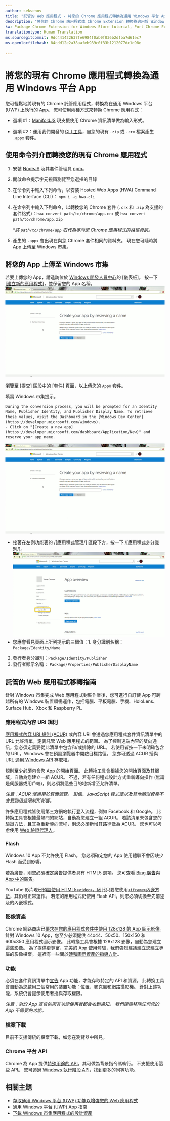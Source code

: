 ```yaml
---
author: seksenov
title: "託管的 Web 應用程式 - 將您的 Chrome 應用程式轉換為通用 Windows 平台 App"
description: "將您的 Chrome 應用程式或 Chrome Extension 轉換為適用於 Windows 市集的通用 Windows 平台 (UWP) App。"
kw: Package Chrome Extension for Windows Store tutorial, Port Chrome Extension to Windows 10, How to convert Chrome App to Windows, How to add Chrome Extension to Windows Store, hwa-cli, Hosted Web Apps Command Line Interface CLI Tool, Install Chrome Extension on Windows 10 Device, convert .crx to .AppX
translationtype: Human Translation
ms.sourcegitcommit: 9dc441422637fe6984f0ab0f036b2dfba7d61ec7
ms.openlocfilehash: 84cdd12e2a38aafeb989c0f33b1212077dc1d98e

---
```


# <a name="convert-your-existing-chrome-app-to-a-universal-windows-platform-app"></a>將您的現有 Chrome 應用程式轉換為通用 Windows 平台 App

您可輕鬆地將現有的 Chrome 託管應用程式，轉換為在通用 Windows 平台 (UWP) 上執行的 App。 您可使用兩種方式來轉換 Chrome 應用程式：

- 選項 #1：[ManifoldJS](http://manifoldjs.com/) 現支援使用 Chrome 資訊清單做為輸入形式。 

- 選項 #2：運用我們開發的 [CLI 工具](https://github.com/MicrosoftEdge/hwa-cli)，自您的現有 `.zip` 或 `.crx` 檔案產生 `.appx` 套件。

## <a name="convert-your-existing-chrome-app-using-the-command-line-interface"></a>使用命令列介面轉換您的現有 Chrome 應用程式

1. 安裝 [NodeJS](https://nodejs.org/en/) 及其套件管理員 [npm](https://www.npmjs.com/)。 


2. 開啟命令提示字元視窗瀏覽至您選擇的目錄


3. 在命令列中輸入下列命令，以安裝 Hosted Web Apps (HWA) Command Line Interface (CLI)： `npm i -g hwa-cli`

4. 在命令列中輸入下列命令，以轉換您的 Chrome 套件 (`.crx` 和 `.zip` 為支援的套件格式)：`hwa convert path/to/chrome/app.crx` 或 `hwa convert path/to/chrome/app.zip`

    **將 `path/to/chrome/app` 取代為導向您 Chrome 應用程式的路徑資訊。*
    
5. 產生的 `.appx` 會出現在與您 Chrome 套件相同的資料夾。 現在您可隨時將 App 上傳至 Windows 市集。 

## <a name="uploading-your-app-to-the-windows-store"></a>將您的 App 上傳至 Windows 市集

若要上傳您的 App，請造訪位於 [Windows 開發人員中心](https://developer.microsoft.com/windows)的 [儀表板]。 按一下 [[建立新的應用程式](https://developer.microsoft.com/dashboard/Application/New)]，並保留您的 App 名稱。
![Windows 開發人員中心儀表板保留名稱](images/hwa-to-uwp/reserve_a_name.png)


瀏覽至 [提交] 區段中的 [套件] 頁面，以上傳您的 `AppX` 套件。

填寫 Windows 市集提示。

    During the conversion process, you will be prompted for an Identity Name, Publisher Identity, and Publisher Display Name. To retrieve these values, visit the Dashboard in the [Windows Dev Center](https://developer.microsoft.com/windows).
    - Click on "[Create a new app](https://developer.microsoft.com/dashboard/Application/New)" and reserve your app name.
![Windows 開發人員中心儀表板保留名稱](images/hwa-to-uwp/reserve_a_name.png)
 - 接著在左側功能表的 /[應用程式管理/] 區段下方，按一下 /[應用程式身分識別/]。
    ![Windows 開發人員中心儀表板應用程式身分識別](images/hwa-to-uwp/app_identity.png)
 - 您應會看見頁面上所列提示的三個值：1. 身分識別名稱：`Package/Identity/Name`
 2. 發行者身分識別：`Package/Identity/Publisher`
 3. 發行者顯示名稱： `Package/Properties/PublisherDisplayName`


## <a name="guide-for-migrating-your-hosted-web-app"></a>託管的 Web 應用程式移轉指南

針對 Windows 市集完成 Web 應用程式封裝作業後，您可進行自訂使 App 可跨越所有的 Windows 裝置順暢運作，包括電腦、平板電腦、手機、HoloLens、Surface Hub、Xbox 和 Raspberry Pi。

### <a name="application-content-uri-rules"></a>應用程式內容 URI 規則

[應用程式內容 URI 規則 (ACUR)](/hwa-access-features.md) 或內容 URI 會透過您應用程式套件資訊清單中的 URL 允許清單，定義託管 Web 應用程式的範圍。 為了控制遠端內容的雙向通訊，您必須定義要從此清單中包含和/或排除的 URL。 若使用者按一下未明確包含的 URL，Windows 會在預設瀏覽器中開啟目標路徑。 您亦可透過 ACUR 授與 URL [通用 Windows API](https://msdn.microsoft.com/library/windows/apps/br211377.aspx) 存取權。

規則至少必須包含您 App 的開始頁面。 此轉換工具會根據您的開始頁面及其網域，自動為您建立一組 ACUR。 不過，若有任何程式設計方式重新導向操作 (無論是伺服器或用戶端)，則必須將這些目的地新增至允許清單。

*注意︰ACUR 僅適用於頁面瀏覽。 影像、JavaScript 程式庫以及其他類似資產不會受到這些限制所影響。*

許多應用程式皆使用第三方網站執行登入流程，例如 Facebook 和 Google。 此轉換工具會根據最熱門的網站，自動為您建立一組 ACUR。 若該清單未包含您的驗證方法，且其為重新導向流程，則您必須新增其路徑做為 ACUR。 您也可以考慮使用 [Web 驗證代理人](/hwa-access-features.md)。

### <a name="flash"></a>Flash

Windows 10 App 不允許使用 Flash。 您必須確定您的 App 使用體驗不會因缺少 Flash 而受到影響。

若為廣告，則您必須確定廣告提供者具有 HTML5 選項。 您可查看 [Bing 廣告](https://bingads.microsoft.com/)與 [App 中的廣告](http://adsinapps.microsoft.com/)。

YouTube 影片現已[預設使用 HTML5`<video>`，](http://youtube-eng.blogspot.com/2015/01/youtube-now-defaults-to-html5_27.html)因此只要您使用[`<iframe>`內嵌方法](https://developers.google.com/youtube/iframe_api_reference)，其仍可正常運作。 若您的應用程式仍使用 Flash API，則您必須切換至先前述及的內嵌樣式。

### <a name="image-assets"></a>影像資產

Chrome 網路商店已[要求在您的應用程式套件中使用 128x128 的 App 圖示影像](https://developer.chrome.com/webstore/images)。 針對 Windows 10 App，您至少必須提供 44x44、50x50、150x150 和 600x350 應用程式圖示影像。 此轉換工具會根據 128x128 影像，自動為您建立這些影像。 為了提供更豐富、完美的 App 使用體驗，我們強烈建議建立您建立專屬的影像檔案。 這裡有一些關於[磚和圖示資產的指導方針](https://msdn.microsoft.com/library/windows/apps/mt412102.aspx)。

### <a name="capabilities"></a>功能

必須在套件資訊清單中[宣告](https://msdn.microsoft.com/windows/uwp/packaging/app-capability-declarations) App 功能，才能存取特定的 API 和資源。 此轉換工具會自動為您啟用三個常用的裝置功能：位置、麥克風和網路攝影機。 針對上述功能，系統仍會提示使用者授與存取權限。

*注意︰對於 App 宣告的所有功能使用者都會收到通知。 我們建議移除任何您的 App 不需要的功能。*

### <a name="file-downloads"></a>檔案下載

目前不支援傳統的檔案下載，如您在瀏覽器中所見。

### <a name="chrome-platform-apis"></a>Chrome 平台 API

Chrome 為 App 提供[特殊用途的 API](https://developer.chrome.com/apps/api_index)，其可做為背景指令碼執行。 不支援使用這些 API。 您可透過 [Windows 執行階段 API](https://msdn.microsoft.com/library/windows/apps/br211377.aspx)，找到更多的同等功能。

## <a name="related-topics"></a>相關主題

- [存取通用 Windows 平台 (UWP) 功能以增強您的 Web 應用程式](/hwa-access-features.md)
- [通用 Windows 平台 (UWP) App 指南](http://go.microsoft.com/fwlink/p/?LinkID=397871)
- [下載 Windows 市集應用程式的設計資產](https://msdn.microsoft.com/library/windows/apps/xaml/bg125377.aspx)



<!--HONumber=Dec16_HO1-->


